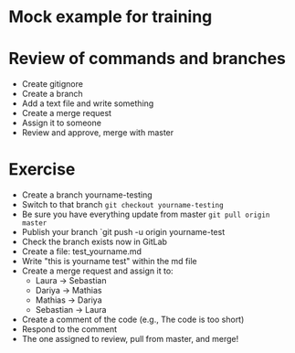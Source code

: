 # Mock example for training

# Review of commands and branches

- Create gitignore
- Create a branch
- Add a text file and write something
- Create a merge request
- Assign it to someone
- Review and approve, merge with master

# Exercise

- Create a branch yourname-testing
- Switch to that branch `git checkout yourname-testing`
- Be sure you have everything update from master `git pull origin master`
- Publish your branch `git push -u origin yourname-test
- Check the branch exists now in GitLab
- Create a file: test_yourname.md
- Write "this is yourname test" within the md file
- Create a merge request and assign it to:
    - Laura -> Sebastian
    - Dariya -> Mathias
    - Mathias -> Dariya
    - Sebastian -> Laura
- Create a comment of the code (e.g., The code is too short)
- Respond to the comment
- The one assigned to review, pull from master, and merge!
